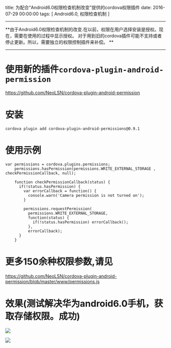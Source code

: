 title: 为配合“Android6.0权限检查机制改变”提供的cordova权限插件
date: 2016-07-29 00:00:00
tags: [ Android6.0, 权限检查机制 ]


---


**由于Android6.0权限检查机制的改变.在以前，权限在用户选择安装是授权。现在，需要在使用的过程中显示授权。
对于用到旧的cordova插件可能不支持或者停止更新。所以，需要独立的权限控制插件来补偿。 **


---


# 使用新的插件`cordova-plugin-android-permission`
https://github.com/NeoLSN/cordova-plugin-android-permission


# 安装

```
cordova plugin add cordova-plugin-android-permissions@0.9.1

```
# 使用示例
```
var permissions = cordova.plugins.permissions;
    permissions.hasPermission(permissions.WRITE_EXTERNAL_STORAGE , checkPermissionCallback, null);
 
    function checkPermissionCallback(status) {
      if(!status.hasPermission) {
        var errorCallback = function() {
          console.warn('Camera permission is not turned on');
        }
 
        permissions.requestPermission(
          permissions.WRITE_EXTERNAL_STORAGE,
          function(status) {
            if(!status.hasPermission) errorCallback();
          },
          errorCallback);
      }
    }
```
# 更多150余种权限参数,请见
https://github.com/NeoLSN/cordova-plugin-android-permission/blob/master/www/permissions.js

 


# 效果(测试解决华为android6.0手机，获取存储权限。成功)


![](http://7xnbs3.com1.z0.glb.clouddn.com/16-7-30/33998655.jpg)

![]( http://7xnbs3.com1.z0.glb.clouddn.com/16-7-30/95736569.jpg)
<!--
-->
 
   <!-- more -->

